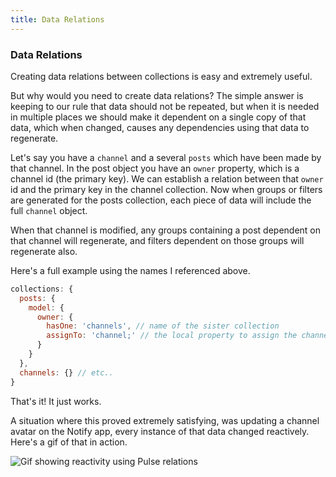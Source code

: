 ```yaml
---
title: Data Relations
---
```


### Data Relations

Creating data relations between collections is easy and extremely useful.

But why would you need to create data relations? The simple answer is keeping to our rule that data should not be repeated, but when it is needed in multiple places we should make it dependent on a single copy of that data, which when changed, causes any dependencies using that data to regenerate.

Let's say you have a `channel` and a several `posts` which have been made by that channel. In the post object you have an `owner` property, which is a channel id (the primary key). We can establish a relation between that `owner` id and the primary key in the channel collection. Now when groups or filters are generated for the posts collection, each piece of data will include the full `channel` object.

When that channel is modified, any groups containing a post dependent on that channel will regenerate, and filters dependent on those groups will regenerate also.

Here's a full example using the names I referenced above.

```js
collections: {
  posts: {
    model: {
      owner: {
        hasOne: 'channels', // name of the sister collection
        assignTo: 'channel;' // the local property to assign the channel data to
      }
    }
  },
  channels: {} // etc..
}
```

That's it! It just works.

A situation where this proved extremely satisfying, was updating a channel avatar on the Notify app, every instance of that data changed reactively. Here's a gif of that in action.

![Gif showing reactivity using Pulse relations](https://i.imgur.com/kDjkHNx.gif 'All instances of the avatar update when the source is changed, including the related posts from a different collection.')
